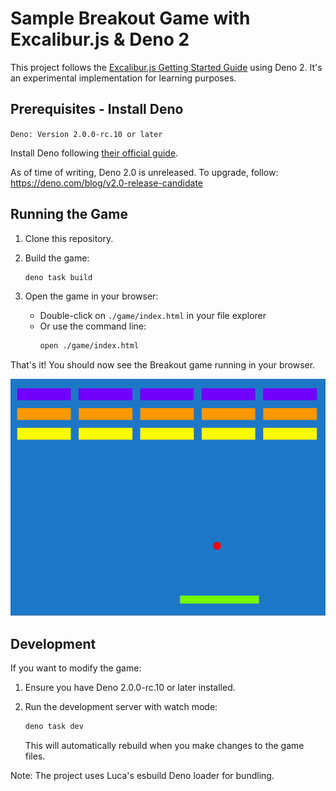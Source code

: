 # Sample Breakout Game with Excalibur.js & Deno 2

This project follows the [Excalibur.js Getting Started Guide](https://excaliburjs.com/docs/getting-started/) using Deno 2. It's an experimental implementation for learning purposes.

## Prerequisites - Install Deno
`Deno: Version 2.0.0-rc.10 or later`

Install Deno following [their official guide](https://docs.deno.com/runtime/getting_started/installation/).

As of time of writing, Deno 2.0 is unreleased. To upgrade, follow: https://deno.com/blog/v2.0-release-candidate

## Running the Game

1. Clone this repository.

2. Build the game:
   ```bash
   deno task build
   ```

3. Open the game in your browser:
    - Double-click on `./game/index.html` in your file explorer
    - Or use the command line:
      ```bash
      open ./game/index.html
      ```

That's it! You should now see the Breakout game running in your browser.

![breakout-deno.gif](breakout-deno.gif)

## Development

If you want to modify the game:

1. Ensure you have Deno 2.0.0-rc.10 or later installed.

2. Run the development server with watch mode:
   ```bash
   deno task dev
   ```
   This will automatically rebuild when you make changes to the game files.

Note: The project uses Luca's esbuild Deno loader for bundling.

